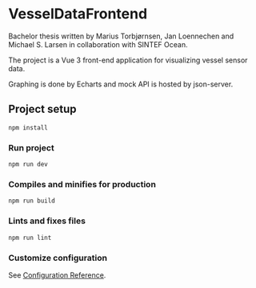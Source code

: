 # VesselDataFrontend

Bachelor thesis written by Marius Torbjørnsen, Jan Loennechen and Michael S. Larsen in collaboration with SINTEF Ocean.

The project is a Vue 3 front-end application for visualizing vessel sensor data.

Graphing is done by Echarts and mock API is hosted by json-server.

## Project setup
```
npm install
```

### Run project
```
npm run dev
```

### Compiles and minifies for production
```
npm run build
```

### Lints and fixes files
```
npm run lint
```

### Customize configuration
See [Configuration Reference](https://cli.vuejs.org/config/).
